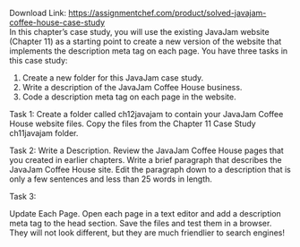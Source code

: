 Download Link: https://assignmentchef.com/product/solved-javajam-coffee-house-case-study
<br>
In this chapter’s case study, you will use the existing JavaJam website (Chapter 11) as a starting point to create a new version of the website that implements the description meta tag on each page. You have three tasks in this case study:

<ol>

 <li>Create a new folder for this JavaJam case study.</li>

 <li>Write a description of the JavaJam Coffee House business.</li>

 <li>Code a description meta tag on each page in the website.</li>

</ol>

Task 1: Create a folder called ch12javajam to contain your JavaJam Coffee House website files. Copy the files from the Chapter 11 Case Study ch11javajam folder.

Task 2: Write a Description. Review the JavaJam Coffee House pages that you created in earlier chapters. Write a brief paragraph that describes the JavaJam Coffee House site. Edit the paragraph down to a description that is only a few sentences and less than 25 words in length.

Task 3:

Update Each Page. Open each page in a text editor and add a description meta tag to the head section. Save the files and test them in a browser. They will not look different, but they are much friendlier to search engines!